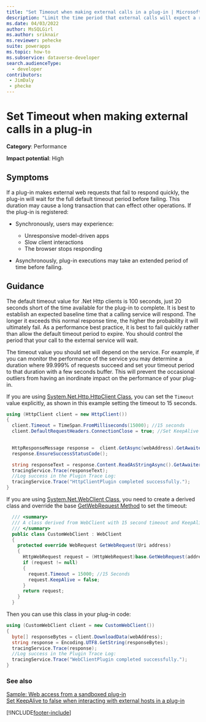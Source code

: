 ```yaml
---
title: "Set Timeout when making external calls in a plug-in | MicrosoftDocs"
description: "Limit the time period that external calls will expect a response within plug-ins"
ms.date: 04/03/2022
author: MsSQLGirl
ms.author: sriknair
ms.reviewer: pehecke
suite: powerapps
ms.topic: how-to
ms.subservice: dataverse-developer
search.audienceType: 
  - developer
contributors:
 - JimDaly
 - phecke
---
```

# Set Timeout when making external calls in a plug-in


**Category**: Performance

**Impact potential**: High

<a name='symptoms'></a>

## Symptoms

If a plug-in makes external web requests that fail to respond quickly, the plug-in will wait for the full default timeout period before failing. This duration may cause a long transaction that can effect other operations. If the plug-in is registered:

- Synchronously, users may experience:

    - Unresponsive model-driven apps
    - Slow client interactions
    - The browser stops responding

- Asynchronously, plug-in executions may take an extended period of time before failing. 

<a name='guidance'></a>

## Guidance

The default timeout value for .Net Http clients is 100 seconds, just 20 seconds short of the time available for the plug-in to complete. It is best to establish an expected baseline time that a calling service will respond. The longer it exceeds this normal response time, the higher the probability it will ultimately fail. As a performance best practice, it is best to fail quickly rather than allow the default timeout period to expire. You should control the period that your call to the external service will wait.

The timeout value you should set will depend on the service. For example, if you can monitor the performance of the service you may determine a duration where 99.999% of requests succeed and set your timeout period to that duration with a few seconds buffer. This will prevent the occasional outliers from having an inordinate impact on the performance of your plug-in.

If you are using [System.Net.Http.HttpClient Class](/dotnet/api/system.net.http.httpclient), you can set the `Timeout` value explicitly, as shown in this example setting the timeout to 15 seconds.

```csharp
using (HttpClient client = new HttpClient())
{
  client.Timeout = TimeSpan.FromMilliseconds(15000); //15 seconds
  client.DefaultRequestHeaders.ConnectionClose = true; //Set KeepAlive to false
  

  HttpResponseMessage response =  client.GetAsync(webAddress).GetAwaiter().GetResult(); //Make sure it is synchronous
  response.EnsureSuccessStatusCode();

  string responseText = response.Content.ReadAsStringAsync().GetAwaiter().GetResult(); //Make sure it is synchronous
  tracingService.Trace(responseText);
  //Log success in the Plugin Trace Log:
  tracingService.Trace("HttpClientPlugin completed successfully.");
}
```

If you are using [System.Net.WebClient Class](/dotnet/api/system.net.webclient), you need to create a derived class and override the base [GetWebRequest Method](/dotnet/api/system.net.webclient.getwebrequest) to set the timeout:

```csharp
  /// <summary>
  /// A class derived from WebClient with 15 second timeout and KeepAlive disabled
  /// </summary>
  public class CustomWebClient : WebClient
  {
    protected override WebRequest GetWebRequest(Uri address)
    {
      HttpWebRequest request = (HttpWebRequest)base.GetWebRequest(address);
      if (request != null)
      {
        request.Timeout = 15000; //15 Seconds
        request.KeepAlive = false;
      }
      return request;
    }
  }
```

Then you can use this class in your plug-in code:

```csharp
using (CustomWebClient client = new CustomWebClient())
{
  byte[] responseBytes = client.DownloadData(webAddress);
  string response = Encoding.UTF8.GetString(responseBytes);
  tracingService.Trace(response);
  //Log success in the Plugin Trace Log:
  tracingService.Trace("WebClientPlugin completed successfully.");
}
```

<a name='seealso'></a>

### See also

[Sample: Web access from a sandboxed plug-in](../../org-service/samples/web-access-plugin.md)<br />
[Set KeepAlive to false when interacting with external hosts in a plug-in](set-keepalive-false-interacting-external-hosts-plugin.md)


[!INCLUDE[footer-include](../../../../includes/footer-banner.md)]
